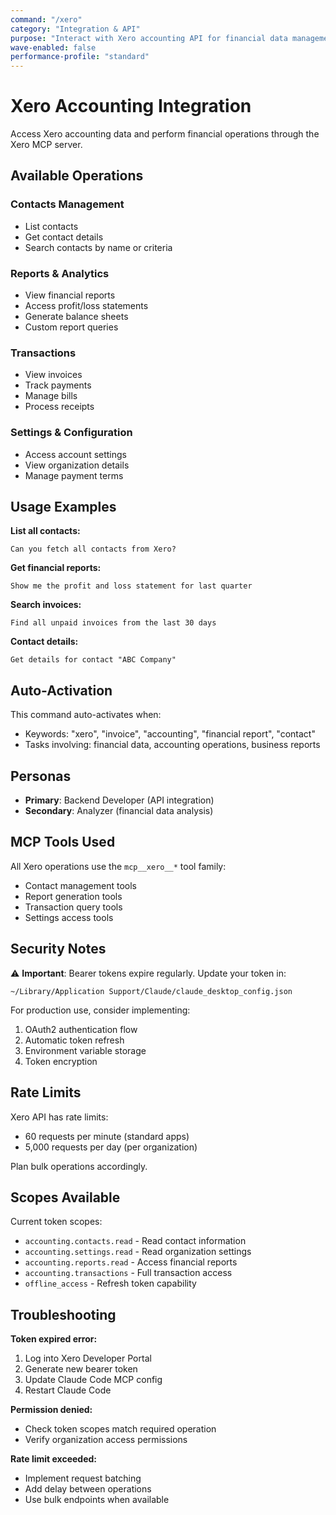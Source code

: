 ```yaml
---
command: "/xero"
category: "Integration & API"
purpose: "Interact with Xero accounting API for financial data management"
wave-enabled: false
performance-profile: "standard"
---
```


# Xero Accounting Integration

Access Xero accounting data and perform financial operations through the Xero MCP server.

## Available Operations

### Contacts Management
- List contacts
- Get contact details
- Search contacts by name or criteria

### Reports & Analytics
- View financial reports
- Access profit/loss statements
- Generate balance sheets
- Custom report queries

### Transactions
- View invoices
- Track payments
- Manage bills
- Process receipts

### Settings & Configuration
- Access account settings
- View organization details
- Manage payment terms

## Usage Examples

**List all contacts:**
```
Can you fetch all contacts from Xero?
```

**Get financial reports:**
```
Show me the profit and loss statement for last quarter
```

**Search invoices:**
```
Find all unpaid invoices from the last 30 days
```

**Contact details:**
```
Get details for contact "ABC Company"
```

## Auto-Activation

This command auto-activates when:
- Keywords: "xero", "invoice", "accounting", "financial report", "contact"
- Tasks involving: financial data, accounting operations, business reports

## Personas

- **Primary**: Backend Developer (API integration)
- **Secondary**: Analyzer (financial data analysis)

## MCP Tools Used

All Xero operations use the `mcp__xero__*` tool family:
- Contact management tools
- Report generation tools
- Transaction query tools
- Settings access tools

## Security Notes

⚠️ **Important**: Bearer tokens expire regularly. Update your token in:
```
~/Library/Application Support/Claude/claude_desktop_config.json
```

For production use, consider implementing:
1. OAuth2 authentication flow
2. Automatic token refresh
3. Environment variable storage
4. Token encryption

## Rate Limits

Xero API has rate limits:
- 60 requests per minute (standard apps)
- 5,000 requests per day (per organization)

Plan bulk operations accordingly.

## Scopes Available

Current token scopes:
- `accounting.contacts.read` - Read contact information
- `accounting.settings.read` - Read organization settings
- `accounting.reports.read` - Access financial reports
- `accounting.transactions` - Full transaction access
- `offline_access` - Refresh token capability

## Troubleshooting

**Token expired error:**
1. Log into Xero Developer Portal
2. Generate new bearer token
3. Update Claude Code MCP config
4. Restart Claude Code

**Permission denied:**
- Check token scopes match required operation
- Verify organization access permissions

**Rate limit exceeded:**
- Implement request batching
- Add delay between operations
- Use bulk endpoints when available
